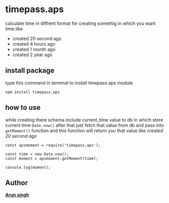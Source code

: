 # timepass.aps

calculate time in diffrent format for creating somethig in which you want time like 
- created 20 second ago
- created 4 hours ago
- created 1 month ago
- created 2 year ago

## install package

type this command in terminal to install timepass.aps module

`npm install timepass.aps`

## how to use


while creating there schema include current_time value to db in which store current time `Date.now()`
after that just fetch that value from db and pass into `getMoment()` function and this function will return 
you that value like *created 20 second ago*

```
const apsmoment = require('timepass.aps');

const time = new Date.now();
const moment = apsmoment.getMoment(time);

console.log(moment);
```

## Author

[**Arun singh**](http://github.com/arunsingh28)


